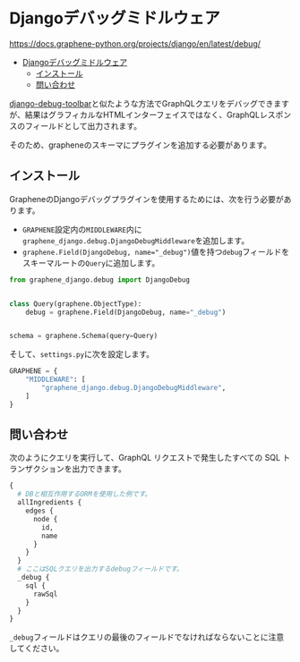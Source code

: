 # Djangoデバッグミドルウェア

<https://docs.graphene-python.org/projects/django/en/latest/debug/>

- [Djangoデバッグミドルウェア](#djangoデバッグミドルウェア)
  - [インストール](#インストール)
  - [問い合わせ](#問い合わせ)

[django-debug-toolbar](https://django-debug-toolbar.readthedocs.org/)と似たような方法でGraphQLクエリをデバッグできますが、結果はグラフィカルなHTMLインターフェイスではなく、GraphQLレスポンスのフィールドとして出力されます。

そのため、grapheneのスキーマにプラグインを追加する必要があります。

## インストール

GrapheneのDjangoデバッグプラグインを使用するためには、次を行う必要があります。

- `GRAPHENE`設定内の`MIDDLEWARE`内に`graphene_django.debug.DjangoDebugMiddleware`を追加します。
- `graphene.Field(DjangoDebug, name="_debug")`値を持つ`debug`フィールドをスキーマルートの`Query`に追加します。

```python
from graphene_django.debug import DjangoDebug


class Query(graphene.ObjectType):
    debug = graphene.Field(DjangoDebug, name="_debug")


schema = graphene.Schema(query=Query)
```

そして、`settings.py`に次を設定します。

```python
GRAPHENE = {
    "MIDDLEWARE": [
        "graphene_django.debug.DjangoDebugMiddleware",
    ]
}
```

## 問い合わせ

次のようにクエリを実行して、GraphQL リクエストで発生したすべての SQL トランザクションを出力できます。

```graphql
{
  # DBと相互作用するORMを使用した例です。
  allIngredients {
    edges {
      node {
        id,
        name
      }
    }
  }
  # ここはSQLクエリを出力するdebugフィールドです。
  _debug {
    sql {
      rawSql
    }
  }
}
```

`_debug`フィールドはクエリの最後のフィールドでなければならないことに注意してください。

